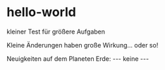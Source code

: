# hello-world
kleiner Test für größere Aufgaben


Kleine Änderungen haben große Wirkung... oder so!


Neuigkeiten auf dem Planeten Erde:
--- keine ---

